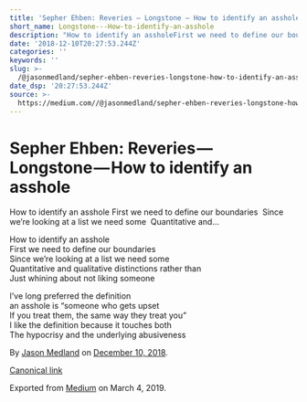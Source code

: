 ```yaml
---
title: 'Sepher Ehben: Reveries — Longstone — How to identify an asshole'
short_name: Longstone---How-to-identify-an-asshole
description: "How to identify an assholeFirst we need to define our boundaries\_Since we’re looking at a list we need some\_Quantitative and…"
date: '2018-12-10T20:27:53.244Z'
categories: ''
keywords: ''
slug: >-
  /@jasonmedland/sepher-ehben-reveries-longstone-how-to-identify-an-asshole-27fd479aef8d
date_dsp: '20:27:53.244Z'
source: >-
  https://medium.com//@jasonmedland/sepher-ehben-reveries-longstone-how-to-identify-an-asshole-27fd479aef8d
---
```


# Sepher Ehben: Reveries — Longstone — How to identify an asshole

How to identify an asshole First we need to define our boundaries  Since we’re looking at a list we need some  Quantitative and…

How to identify an asshole  
First we need to define our boundaries   
Since we’re looking at a list we need some   
Quantitative and qualitative distinctions rather than  
Just whining about not liking someone

I’ve long preferred the definition   
an asshole is “someone who gets upset   
If you treat them, the same way they treat you”  
I like the definition because it touches both   
The hypocrisy and the underlying abusiveness

By [Jason Medland](https://medium.com/@jasonmedland) on [December 10, 2018](https://medium.com/p/27fd479aef8d).

[Canonical link](https://medium.com/@jasonmedland/sepher-ehben-reveries-longstone-how-to-identify-an-asshole-27fd479aef8d)

Exported from [Medium](https://medium.com) on March 4, 2019.